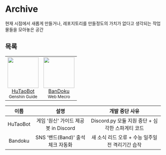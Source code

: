 # Archive
현재 시점에서 새롭게 만들거나, 레포지토리를 만들정도의 가치가 없다고 생각되는 작업물들을 모아놓은 공간

## 목록
<table>
  <tbody>
    <tr>
      <td align="center"><a href="https://github.com/HanSatCode/Archive/tree/main/HuTaoBot"><img src="https://user-images.githubusercontent.com/50666621/184541713-db46cc20-3922-4f55-824c-6812732b631d.png" width="100px;"/><br/>HuTaoBot</a><br/><sub>Genshin Guide</sub></td>
      <td align="center"><a href="https://github.com/HanSatCode/Archive/tree/main/Bandoku"><img src="https://user-images.githubusercontent.com/50666621/184539309-16c4c374-6d35-4392-a111-cc16c4cbd8d2.png" width="100px;"/><br/>BanDoku</a><br/><sub>Web Mecro</sub></td>
    </tr>
  </tbody>
</table>

|이름|설명|개발 중단 사유|
|:---:|:---:|:---:|
|HuTaoBot|게임 '원신' 가이드 제공 봇 in Discord|Discord.py 모듈 지원 중단 + 심각한 스파게티 코드|
|Bandoku|SNS '밴드(Band)' 출석체크 자동화|새 소식 리드 오류 + 수능 일주일 전 격리기간 습작|